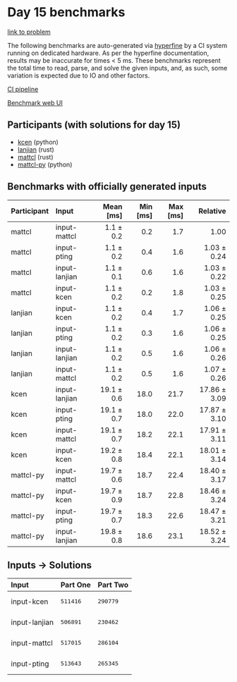 # Day 15 benchmarks

[link to problem](https://adventofcode.com/2023/day/15)

The following benchmarks are auto-generated via
[hyperfine](https://github.com/sharkdp/hyperfine) by a CI system running on
dedicated hardware. As per the hyperfine documentation, results may be
inaccurate for times < 5 ms. These benchmarks represent the total time to read,
parse, and solve the given inputs, and, as such, some variation is expected due
to IO and other factors.

[CI pipeline](http://ci.papercode.net:8080/teams/main/pipelines/aoc2023)

[Benchmark web UI](https://aoc.ancalagon.black)


## Participants (with solutions for day 15)

- [kcen](https://github.com/kcen/aoc2023) (python)
- [lanjian](https://github.com/lanjian/aoc-2023) (rust)
- [mattcl](https://github.com/mattcl/aoc2023) (rust)
- [mattcl-py](https://github.com/mattcl/aoc2023-py) (python)


## Benchmarks with officially generated inputs

| Participant | Input | Mean [ms] | Min [ms] | Max [ms] | Relative |
|:---|:---|---:|---:|---:|---:|
| mattcl | input-mattcl | 1.1 ± 0.2 | 0.2 | 1.7 | 1.00 |
| mattcl | input-pting | 1.1 ± 0.2 | 0.4 | 1.6 | 1.03 ± 0.24 |
| mattcl | input-lanjian | 1.1 ± 0.1 | 0.6 | 1.6 | 1.03 ± 0.22 |
| mattcl | input-kcen | 1.1 ± 0.2 | 0.2 | 1.8 | 1.03 ± 0.25 |
| lanjian | input-kcen | 1.1 ± 0.2 | 0.4 | 1.7 | 1.06 ± 0.25 |
| lanjian | input-pting | 1.1 ± 0.2 | 0.3 | 1.6 | 1.06 ± 0.25 |
| lanjian | input-lanjian | 1.1 ± 0.2 | 0.5 | 1.6 | 1.06 ± 0.26 |
| lanjian | input-mattcl | 1.1 ± 0.2 | 0.5 | 1.6 | 1.07 ± 0.26 |
| kcen | input-lanjian | 19.1 ± 0.6 | 18.0 | 21.7 | 17.86 ± 3.09 |
| kcen | input-pting | 19.1 ± 0.7 | 18.0 | 22.0 | 17.87 ± 3.10 |
| kcen | input-mattcl | 19.1 ± 0.7 | 18.2 | 22.1 | 17.91 ± 3.11 |
| kcen | input-kcen | 19.2 ± 0.8 | 18.4 | 22.1 | 18.01 ± 3.14 |
| mattcl-py | input-mattcl | 19.7 ± 0.6 | 18.7 | 22.4 | 18.40 ± 3.17 |
| mattcl-py | input-kcen | 19.7 ± 0.9 | 18.7 | 22.8 | 18.46 ± 3.24 |
| mattcl-py | input-pting | 19.7 ± 0.7 | 18.3 | 22.6 | 18.47 ± 3.21 |
| mattcl-py | input-lanjian | 19.8 ± 0.8 | 18.6 | 23.1 | 18.52 ± 3.24 |


## Inputs -> Solutions

| Input | Part One | Part Two |
|:---|:---|:---|
|input-kcen|<pre>511416</pre>|<pre>290779</pre>|
|input-lanjian|<pre>506891</pre>|<pre>230462</pre>|
|input-mattcl|<pre>517015</pre>|<pre>286104</pre>|
|input-pting|<pre>513643</pre>|<pre>265345</pre>|